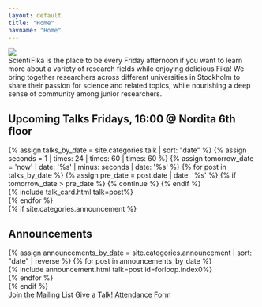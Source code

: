 ```yaml
---
layout: default
title: "Home"
navname: "Home"
---
```

<div class="container">
    <div class="row flex-column-reverse flex-lg-row justify-content-between">
        <div class="col-lg-9">
            <div class="mb-5 row">
                <div class="col-4 col-lg-2">
                    <img class="img-fluid" src="{% link assets/Scientifika-logo.svg %}"/>
                </div>
                <div class="col-8 col-lg-10">
                    <span class="col sf-logo fw-bold display-6">
                        <span class="text-primary" style="margin-right: -0.2em;">Scienti</span>
                        <span class="text-secondary">Fika</span>
                    </span>
                    is the place to be every Friday afternoon if you want to learn more about a variety of research fields while enjoying delicious Fika! We bring together researchers across different universities in Stockholm to share their passion for science and related topics, while nourishing a deep sense of community among junior researchers.
                </div>
            </div>
            <h2>Upcoming Talks Fridays, 16:00 @ Nordita 6th floor</h2>
            <div class="row" id="sf-upcoming">
                {% assign talks_by_date = site.categories.talk | sort: "date" %}
                <!-- This skips all the posts which are in the past, so the main page has a smaller loading time -->
                {% assign seconds = 1 | times: 24 | times: 60 | times: 60 %}
                {% assign tomorrow_date = 'now' | date: '%s' | minus: seconds | date: '%s' %}
                {% for post in talks_by_date %}
                {% assign pre_date = post.date | date: '%s' %}
                {% if tomorrow_date > pre_date %} {% continue %} {% endif %}
                <div class="col-lg-12 sf-talk-card d-none" data-date='{{ post.date | date: "%Y-%m-%d" }}'>
                {% include talk_card.html talk=post%}
                </div>
                {% endfor %}
            </div>
            {% if site.categories.announcement %}
            <h2 class="mt-5">Announcements</h2>
            <div class="row" id="sf-announcements">
                {% assign announcements_by_date = site.categories.announcement | sort: "date" | reverse %}
                {% for post in announcements_by_date %}
                <div class="" data-date='{{ post.date | date: "%Y-%m-%d" }}'>
                {% include announcement.html talk=post id=forloop.index0%}
                </div>
                {% endfor %}
            </div>
            {% endif %}
        </div>
        <div class="col-lg-3 d-lg-flex mb-4 justify-content-start flex-column">
            <a class="btn btn-primary w-lg-75 m-2 fs-5 text-light" target="_blank" href="https://docs.google.com/forms/d/e/1FAIpQLSegmOTDLDQ46egDfAdh-JB_QHjRMoDtNGT7lrPMFF4GKLvyCw/viewform?usp=sharing">Join the Mailing List</a>
            <a class="btn btn-primary w-lg-75 m-2 fs-5 text-light" target="_blank" href="https://docs.google.com/forms/d/e/1FAIpQLSdvz9m5FOU57K3mNYNjH04mTR2UGB1KAubC5khwf6u6_u0NUg/viewform?usp=sf_link">Give a Talk!</a>
            <a class="btn btn-primary w-lg-75 m-2 fs-5 text-light" target="_blank" href="https://docs.google.com/forms/d/e/1FAIpQLScB_JMoqayw-absw3h_QmKlvyxnLHYckkmsoyeT4fbrG1NThg/viewform?usp=sf_link">Attendance Form</a>
        </div>
    </div>
</div>

<script defer src="{{site.baseurl}}/assets/js/upcoming.js"></script>
